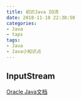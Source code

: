 ```yaml
---
title: 初识Java IO流
date: 2018-11-18 22:38:50
categories:
- Java
- taps
tags:
- Java
- Java小知识点
---
```


## InputStream

[Oracle Java文档](https://www.oracle.com/technetwork/cn/java/javase/documentation/api-jsp-136079-zhs.html)

